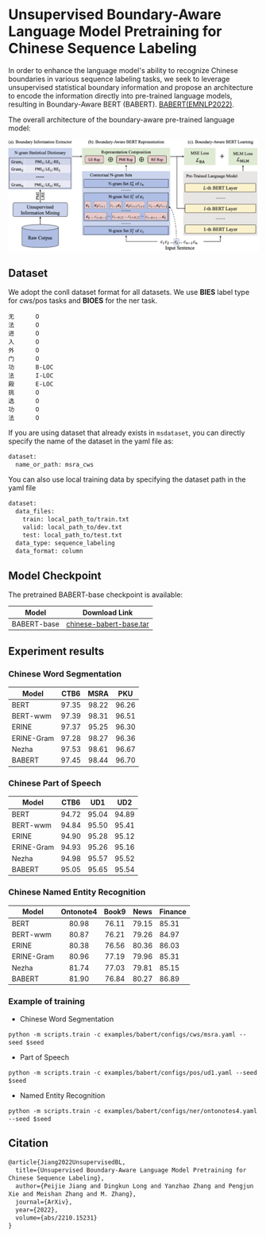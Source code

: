 # Unsupervised Boundary-Aware Language Model Pretraining for Chinese Sequence Labeling

In order to enhance the language model's ability to recognize Chinese boundaries in various sequence labeling tasks, we seek to leverage unsupervised statistical boundary information and propose an architecture to encode the information directly into pre-trained language models, resulting in Boundary-Aware BERT (BABERT). [BABERT(EMNLP2022)](https://arxiv.org/abs/2210.15231).

The overall architecture of the boundary-aware pre-trained language model:

![](./resource/babert.png)

## Dataset
We adopt the conll dataset format for all datasets. We use **BIES** label type for cws/pos tasks and **BIOES** for the ner task.
```
无      O
法      O
进      O
入      O
外      O
门      O
功      B-LOC
法      I-LOC
殿      E-LOC
挑      O
选      O
功      O
法      O
```

If you are using dataset that already exists in ``msdataset``, you can directly specify the name of the dataset in the yaml file as:
```
dataset:
  name_or_path: msra_cws
```
You can also use local training data by specifying the dataset path in the yaml file
```
dataset:
  data_files:
    train: local_path_to/train.txt
    valid: local_path_to/dev.txt
    test: local_path_to/test.txt
  data_type: sequence_labeling
  data_format: column
```

## Model Checkpoint
The pretrained BABERT-base checkpoint is available:

| Model         |  Download Link         |
|------------   |:-----:        |
| BABERT-base   |  [chinese-babert-base.tar](https://alice-open.oss-cn-zhangjiakou.aliyuncs.com/babert/chinese_babert-base.tar)             |

## Experiment results

### Chinese Word Segmentation

| Model      	|  CTB6 	|  MSRA 	|  PKU  	|
|------------	|:-----:	|:-----:	|:-----:	|
| BERT       	| 97.35 	| 98.22 	| 96.26 	|
| BERT-wwm   	| 97.39 	| 98.31 	| 96.51 	|
| ERINE      	| 97.37 	| 95.25 	| 96.30 	|
| ERINE-Gram 	| 97.28 	| 98.27 	| 96.36 	|
| Nezha      	| 97.53 	| 98.61 	| 96.67 	|
| BABERT     	| 97.45 	| 98.44 	| 96.70 	|

### Chinese Part of Speech

| Model         |  CTB6         |  UD1         |  UD2          |
|------------   |:-----:        |:-----:        |:-----:        |
| BERT          | 94.72         | 95.04         | 94.89  |
| BERT-wwm      | 94.84 | 95.50 | 95.41 |
| ERINE | 94.90 | 95.28 | 95.12 |
| ERINE-Gram| 94.93| 95.26 | 95.16 |
| Nezha | 94.98 | 95.57 | 95.52 |
| BABERT | 95.05 | 95.65 | 95.54 |

### Chinese Named Entity Recognition

| Model      	| Ontonote4 	| Book9 	|  News 	| Finance 	|
|------------	|:---------:	|:-----:	|:-----:	|---------	|
| BERT       	|   80.98   	| 76.11 	| 79.15 	| 85.31   	|
| BERT-wwm   	|   80.87   	| 76.21 	| 79.26 	| 84.97   	|
| ERINE      	|   80.38   	| 76.56 	| 80.36 	| 86.03   	|
| ERINE-Gram 	|   80.96   	| 77.19 	| 79.96 	| 85.31   	|
| Nezha      	|   81.74   	| 77.03 	| 79.81 	| 85.15   	|
| BABERT     	|   81.90   	| 76.84 	| 80.27 	| 86.89   	|

### Example of training

- Chinese Word Segmentation
```
python -m scripts.train -c examples/babert/configs/cws/msra.yaml --seed $seed
```

- Part of Speech
```
python -m scripts.train -c examples/babert/configs/pos/ud1.yaml --seed $seed
```

- Named Entity Recognition
```
python -m scripts.train -c examples/babert/configs/ner/ontonotes4.yaml --seed $seed
```

## Citation
```
@article{Jiang2022UnsupervisedBL,
  title={Unsupervised Boundary-Aware Language Model Pretraining for Chinese Sequence Labeling},
  author={Peijie Jiang and Dingkun Long and Yanzhao Zhang and Pengjun Xie and Meishan Zhang and M. Zhang},
  journal={ArXiv},
  year={2022},
  volume={abs/2210.15231}
}
```
